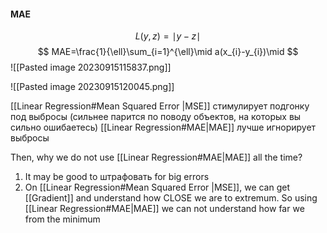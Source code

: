 #### MAE
$$
L(y,z)=\mid y-z\mid
$$
$$
MAE=\frac{1}{\ell}\sum_{i=1}^{\ell}\mid a(x_{i}-y_{i})\mid
$$
![[Pasted image 20230915115837.png]]

![[Pasted image 20230915120045.png]]

[[Linear Regression#Mean Squared Error |MSE]] стимулирует подгонку под выбросы (сильнее парится по поводу объектов, на которых вы сильно ошибаетесь)
[[Linear Regression#MAE|MAE]] лучше игнорирует выбросы

Then, why we do not use [[Linear Regression#MAE|MAE]] all the time?
1) It may be good to штрафовать for big errors
2) On [[Linear Regression#Mean Squared Error |MSE]], we can get [[Gradient]] and understand how CLOSE we are to extremum. So using [[Linear Regression#MAE|MAE]] we can not understand how far we from the minimum
